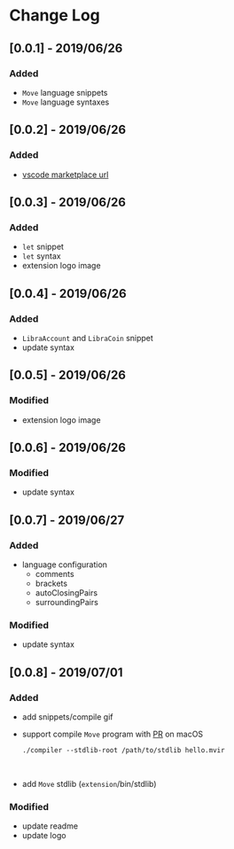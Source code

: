 # Change Log

## [0.0.1] - 2019/06/26
### Added
- `Move` language snippets
- `Move` language syntaxes

## [0.0.2] - 2019/06/26
### Added
- [vscode marketplace url](https://marketplace.visualstudio.com/items?itemName=SDKBox.vscode-libra-move)

## [0.0.3] - 2019/06/26
### Added
- `let` snippet
- `let` syntax
- extension logo image

## [0.0.4] - 2019/06/26
### Added
- `LibraAccount` and `LibraCoin` snippet
- update syntax

## [0.0.5] - 2019/06/26
### Modified
- extension logo image

## [0.0.6] - 2019/06/26
### Modified
- update syntax

## [0.0.7] - 2019/06/27
### Added
- language configuration
  - comments
  - brackets
  - autoClosingPairs
  - surroundingPairs

### Modified
- update syntax

## [0.0.8] - 2019/07/01
### Added
- add snippets/compile gif

- support compile `Move` program with [PR](https://github.com/libra/libra/pull/237) on macOS

  ```
  ./compiler --stdlib-root /path/to/stdlib hello.mvir
  ```

  ​

- add `Move` stdlib (`extension`/bin/stdlib)

### Modified
- update readme
- update logo

